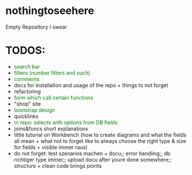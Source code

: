 # nothingtoseehere
Empty Repository I swear

# TODOS: 

* <span style="color:green">search bar</span>
* <span style="color:green">filters (number filters and such)</span>
* <span style="color:green">comments</span> 
* docs for installation and usage of the repo + things to not forget
* refactoring
* <span style="color:green">form which call certain functions </span>
* "shop" site 
* <span style="color:green">bootstrap design</span>
* quicklinks 
* <span style="color:green">in repo: selects with options from DB fields</span>
* joins&funcs short explanations 
* little tutorial on Workbench (how to create diagrams and what the fields all mean + what not to forget like to always choose the right type & size for fields + visible immer raus)
* do not forget: test szenarios machen + docu;; error handling;; db richtiger type immer;; upload docu after youre done somewhere;; structure + clean code brings points